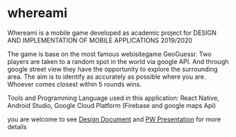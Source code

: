 # whereami

Whereami is a mobile game developed as academic project for DESIGN AND IMPLEMENTATION OF MOBILE APPLICATIONS 2019/2020

The game is base on the most famous webisitegame GeoGuessr.
Two players are taken to a random spot in the world via google API. And through google street view they have the opportunity to explore the surrounding area. The aim is to identify as accurately as possible where you are. Whoever comes closest within 5 rounds wins.

Tools and Programming Language used in this application:
React Native, Android Studio, Google Cloud Platform (Firebase and google maps Api)

you are welcome to see [Design Document](https://github.com/Konsov/whereami/blob/master/Documento_Mobile%20finale%20.pdf) and [PW Presentation](https://github.com/Konsov/whereami/blob/master/Presentazione%20DIMA%201.2.pptx) for more details
